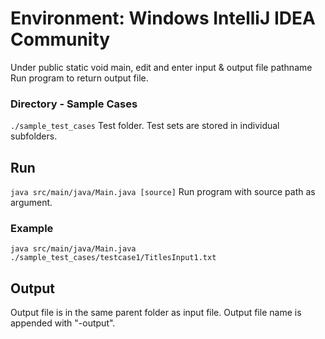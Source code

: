 # Environment: Windows IntelliJ IDEA Community

Under public static void main, edit and enter input & output file pathname
Run program to return output file.

### Directory - Sample Cases

`./sample_test_cases` Test folder. Test sets are stored in individual subfolders.

## Run

`java src/main/java/Main.java [source]` Run program with source path as argument.

### Example

`java src/main/java/Main.java ./sample_test_cases/testcase1/TitlesInput1.txt`

## Output

Output file is in the same parent folder as input file. Output file name is appended with "-output".
